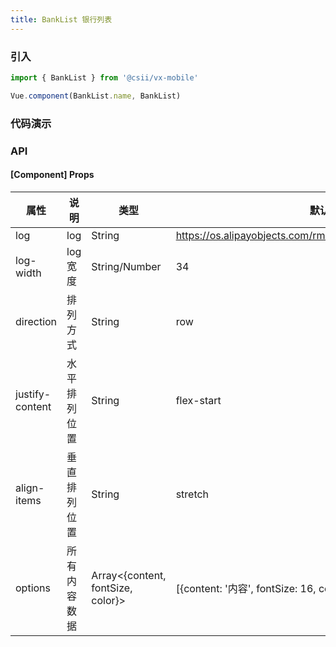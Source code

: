 ```yaml
---
title: BankList 银行列表
---
```


### 引入

```javascript
import { BankList } from '@csii/vx-mobile'

Vue.component(BankList.name, BankList)
```

### 代码演示
<!-- DEMO -->

### API

#### [Component] Props
|属性 | 说明 | 类型 | 默认值 | 备注 |
|----|-----|------|------|------|
|log|log|String|https://os.alipayobjects.com/rmsportal/OhSzVdRBnfwiuCK.png|-|
|log-width|log宽度|String/Number|34|-|
|direction|排列方式|String|row|-|
|justify-content|水平排列位置|String|flex-start|-|
|align-items|垂直排列位置|String|stretch|-|
|options|所有内容数据|Array<{content, fontSize, color}>|[{content: '内容', fontSize: 16, color: '#000'}]|-|
